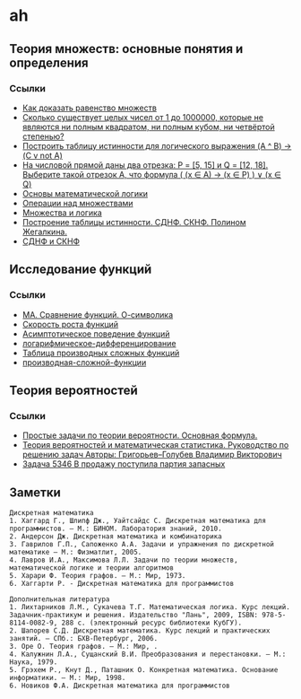 # ah

## Теория множеств: основные понятия и определения

### Ссылки
* [Как доказать равенство множеств](http://wikimatik.ru/article/11)
* [Сколько существует целых чисел от 1 до 1000000, которые не являются ни полным квадратом, ни полным кубом, ни четвёртой степенью?](http://www.problems.ru/view_problem_details_new.php?id=60440)
* [Построить таблицу истинности для логического выражения (A ^ B) -&gt; (C v not A)](https://amlesson.ru/postroit-tablitsu-istinnosti-dlya-logicheskogo-vyrazheniya-a-b-c-v-not-a/)
* [На числовой прямой даны два отрезка: P = [5, 15] и Q = [12, 18]. Выберите такой отрезок A, что формула ( (x ∈ А) → (x ∈ P) ) ∨ (x ∈ Q)](https://inf-ege.sdamgia.ru/test?likes=4803)
* [Основы математической логики](http://www.mathprofi.ru/osnovy_matematicheskoj_logiki.html)
* [Операции над множествами](https://studopedia.su/9_8498_operatsii-nad-mnozhestvami.html)
* [Множества и логика](http://www.mi-ras.ru/~podolskii/files/chapter6.pdf)
* [Построение таблицы истинности. СДНФ. СКНФ. Полином Жегалкина.](https://programforyou.ru/calculators/postroenie-tablitci-istinnosti-sknf-sdnf)
* [СДНФ и СКНФ](http://informat444.narod.ru/09/09-03-02.pdf)

## Исследование функций

### Ссылки
* [МА. Сравнение функций. О-символика](http://corum.mephist.ru/threads/%D0%9C%D0%90-%D0%A1%D1%80%D0%B0%D0%B2%D0%BD%D0%B5%D0%BD%D0%B8%D0%B5-%D1%84%D1%83%D0%BD%D0%BA%D1%86%D0%B8%D0%B9-%D0%9E-%D1%81%D0%B8%D0%BC%D0%B2%D0%BE%D0%BB%D0%B8%D0%BA%D0%B0.36878/)
* [Скорость роста функций](http://math-hse.info/a/2014-15/ling-la/o_O.pdf)
* [Асимптотическое поведение функций](http://natalibrilenova.ru/blog/1181-asimptoticheskoe-povedenie-funkciy-sravnenie-beskonechno-malyh-funkciy.html)
* [логарифмическое-дифференцирование](http://www.math24.ru/%D0%BB%D0%BE%D0%B3%D0%B0%D1%80%D0%B8%D1%84%D0%BC%D0%B8%D1%87%D0%B5%D1%81%D0%BA%D0%BE%D0%B5-%D0%B4%D0%B8%D1%84%D1%84%D0%B5%D1%80%D0%B5%D0%BD%D1%86%D0%B8%D1%80%D0%BE%D0%B2%D0%B0%D0%BD%D0%B8%D0%B5.html)
* [Таблица производных сложных функций](http://www.webmath.ru/poleznoe/formules_8_7.php)
* [производная-сложной-функции](http://www.math24.ru/%D0%BF%D1%80%D0%BE%D0%B8%D0%B7%D0%B2%D0%BE%D0%B4%D0%BD%D0%B0%D1%8F-%D1%81%D0%BB%D0%BE%D0%B6%D0%BD%D0%BE%D0%B9-%D1%84%D1%83%D0%BD%D0%BA%D1%86%D0%B8%D0%B8.html)

## Теория вероятностей

### Ссылки
* [Простые задачи по теории вероятности. Основная формула.](http://ege-online-test.ru/theory.php?art=B6-1)
* [Теория вероятностей и математическая статистика. Руководство по решению задач
Авторы: Григорьев–Голубев Владимир Викторович](https://books.google.ru/books?id=_t-eAwAAQBAJ&pg=PA14&lpg=PA14&dq=%D0%B8%D0%B3%D1%80%D0%B0%D0%BB%D1%8C%D0%BD%D1%83%D1%8E+%D0%BA%D0%BE%D1%81%D1%82%D1%8C+%D0%BF%D0%BE%D0%B4%D0%B1%D1%80%D0%B0%D1%81%D1%8B%D0%B2%D0%B0%D0%B5%D1%82%D1%81%D1%8F+%D0%B4%D0%BE+%D1%82%D0%B5%D1%85+%D0%BF%D0%BE%D1%80+%D0%BF%D0%BE%D0%BA%D0%B0+%D0%BD%D0%B5+%D0%B2%D1%8B%D0%BF%D0%B0%D0%B4%D0%B5%D1%82+6&source=bl&ots=KVTRfRkkk7&sig=ACfU3U1VtxB1hheWXhXpHLwN0kl-3Op8Fw&hl=ru&sa=X&ved=2ahUKEwj1jYyou6bgAhWBdCwKHUiwB0w4ChDoATAIegQIBRAB#v=onepage&q=%D0%B8%D0%B3%D1%80%D0%B0%D0%BB%D1%8C%D0%BD%D1%83%D1%8E%20%D0%BA%D0%BE%D1%81%D1%82%D1%8C%20%D0%BF%D0%BE%D0%B4%D0%B1%D1%80%D0%B0%D1%81%D1%8B%D0%B2%D0%B0%D0%B5%D1%82%D1%81%D1%8F%20%D0%B4%D0%BE%20%D1%82%D0%B5%D1%85%20%D0%BF%D0%BE%D1%80%20%D0%BF%D0%BE%D0%BA%D0%B0%20%D0%BD%D0%B5%20%D0%B2%D1%8B%D0%BF%D0%B0%D0%B4%D0%B5%D1%82%206&f=false)
* [Задача 5346 В продажу поступила партия запасных](https://reshimvse.com/zadacha.php?id=5346)

## Заметки

```
Дискретная математика
1. Хаггард Г., Шлипф Дж., Уайтсайдс С. Дискретная математика для программистов. – М.: БИНОМ. Лаборатория знаний, 2010.
2. Андерсон Дж. Дискретная математика и комбинаторика
3. Гаврилов Г.П., Сапоженко А.А. Задачи и упражнения по дискретной математике – М.: Физматлит, 2005.
4. Лавров И.А., Максимова Л.Л. Задачи по теории множеств, математической логике и теории алгоритмов
5. Харари Ф. Теория графов. – М.: Мир, 1973.
6. Хаггарти Р. - Дискретная математика для программистов

Дополнительная литература
1. Лихтарников Л.М., Сукачева Т.Г. Математическая логика. Курс лекций. Задачник-практикум и решения. Издательство "Лань", 2009, ISBN: 978-5-8114-0082-9, 288 с. (электронный ресурс библиотеки КубГУ).
2. Шапорев С.Д. Дискретная математика. Курс лекций и практических занятий. – СПб.: БХВ-Петербург, 2006.
3. Оре О. Теория графов. – М.: Мир, .
4. Калужнин Л.А., Сущанский В.И. Преобразования и перестановки. – М.: Наука, 1979.
5. Грэхем Р., Кнут Д., Паташник О. Конкретная математика. Основание информатики. – М.: Мир, 1998.
6. Новиков Ф.А. Дискретная математика для программистов
```

